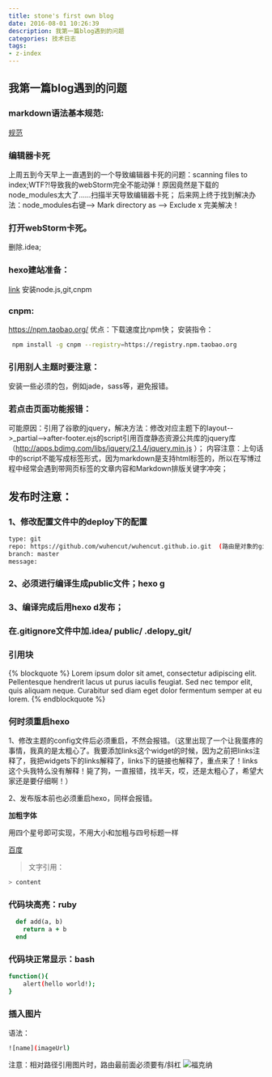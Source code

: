 ```yaml
---
title: stone's first own blog
date: 2016-08-01 10:26:39
description: 我第一篇blog遇到的问题
categories: 技术日志
tags:
- z-index
---
```

## 我第一篇blog遇到的问题
### markdown语法基本规范:
[规范](http://www.coderli.com/write-readme-for-your-project/)
### 编辑器卡死
上周五到今天早上一直遇到的一个导致编辑器卡死的问题：scanning files to index;WTF?!导致我的webStorm完全不能动弹！原因竟然是下载的node_modules太大了……扫描半天导致编辑器卡死；
后来网上终于找到解决办法：node_modules右键--> Mark directory as --> Exclude x  完美解决！
### 打开webStorm卡死。
删除.idea;
### hexo建站准备：
[link](https://hexo.io/zh-cn/docs/index.html)
安装node.js,git,cnpm
### cnpm:
https://npm.taobao.org/
优点：下载速度比npm快；
安装指令：
```bash
 npm install -g cnpm --registry=https://registry.npm.taobao.org
```
### 引用别人主题时要注意：
安装一些必须的包，例如jade，sass等，避免报错。
### 若点击页面功能报错：
可能原因：引用了谷歌的jquery，解决方法：修改对应主题下的layout-->_partial-->after-footer.ejs的script引用百度静态资源公共库的jquery库（http://apps.bdimg.com/libs/jquery/2.1.4/jquery.min.js ）；
内容注意：上句话中的script不能写成标签形式，因为markdown是支持html标签的，所以在写博过程中经常会遇到带网页标签的文章内容和Markdown排版关键字冲突；
## 发布时注意：
### 1、修改配置文件中的deploy下的配置
```bash
type: git
repo: https://github.com/wuhencut/wuhencut.github.io.git  (路由是对象的github地址或者存放项目的域名，在github上对应项目clone下网址即可)，访问自己定义的域名就可以(wuhencut.github.io.git)
branch: master
message:
```
### 2、必须进行编译生成public文件；hexo g
### 3、编译完成后用hexo d发布；
### 在.gitignore文件中加.idea/   public/    .delopy_git/
### 引用块
{% blockquote %}
Lorem ipsum dolor sit amet, consectetur adipiscing elit. Pellentesque hendrerit lacus ut purus iaculis feugiat. Sed nec tempor elit, quis aliquam neque. Curabitur sed diam eget dolor fermentum semper at eu lorem.
{% endblockquote %}

### 何时须重启hexo
1、修改主题的config文件后必须重启，不然会报错。（这里出现了一个让我蛋疼的事情，我真的是太粗心了。我要添加links这个widget的时候，因为之前把links注释了，我把widgets下的links解释了，links下的链接也解释了，重点来了！links这个头我特么没有解释！毙了狗，一直报错，找半天，哎，还是太粗心了，希望大家还是要仔细啊！）

2、发布版本前也必须重启hexo，同样会报错。

**加粗字体**

用四个星号即可实现，不用大小和加粗与四号标题一样

[百度](http://www.baidu.com)

> 文字引用：
```bash
> content
```
### 代码块高亮：ruby
```ruby
  def add(a, b)
    return a + b
  end
```

### 代码块正常显示：bash
```bash
function(){
    alert(hello world!);
}
```

### 插入图片
语法：
```bash
![name](imageUrl)
```
注意：相对路径引用图片时，路由最前面必须要有/斜杠
![福克纳](/images/fokena.jpg)















